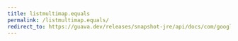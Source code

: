 ```yaml
---
title: listmultimap.equals
permalink: /listmultimap.equals/
redirect_to: https://guava.dev/releases/snapshot-jre/api/docs/com/google/common/collect/ListMultimap.html#equals-java.lang.Object-
---
```

